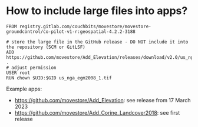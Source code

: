 # How to include large files into apps?

```
FROM registry.gitlab.com/couchbits/movestore/movestore-groundcontrol/co-pilot-v1-r:geospatial-4.2.2-3188

# store the large file in the GitHub release - DO NOT include it into the repository (SCM or GitLSF)
ADD https://github.com/movestore/Add_Elevation/releases/download/v2.0/us_nga_egm2008_1.tif .
# adjust permission
USER root
RUN chown $UID:$GID us_nga_egm2008_1.tif
```

Example apps:

- https://github.com/movestore/Add_Elevation: see release from 17 March 2023
- https://github.com/movestore/Add_Corine_Landcover2018: see first release

